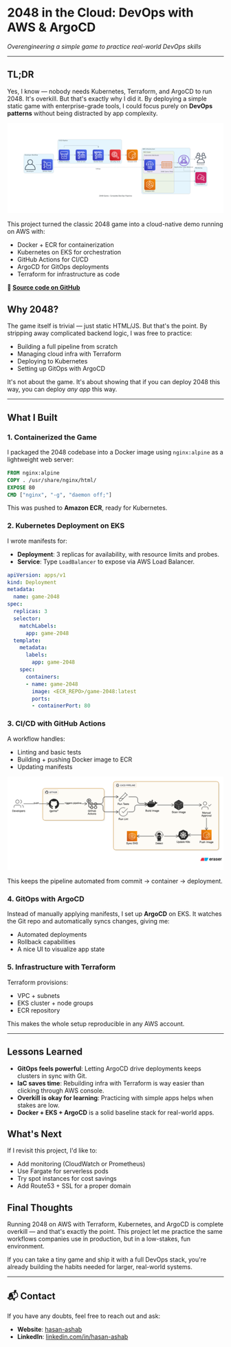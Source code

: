 # 2048 in the Cloud: DevOps with AWS & ArgoCD

*Overengineering a simple game to practice real-world DevOps skills*

---

## TL;DR

Yes, I know — nobody needs Kubernetes, Terraform, and ArgoCD to run 2048. It's overkill. But that's exactly why I did it. By deploying a simple static game with enterprise-grade tools, I could focus purely on **DevOps patterns** without being distracted by app complexity.

![2048 game in the cloud](https://raw.githubusercontent.com/HasanAshab/2048-game-devops/master/img/flow.png)

This project turned the classic 2048 game into a cloud-native demo running on AWS with:

* Docker + ECR for containerization
* Kubernetes on EKS for orchestration
* GitHub Actions for CI/CD
* ArgoCD for GitOps deployments
* Terraform for infrastructure as code

**🔗 [Source code on GitHub](https://github.com/HasanAshab/2048-game-devops)**


## Why 2048?

The game itself is trivial — just static HTML/JS. But that's the point. By stripping away complicated backend logic, I was free to practice:

* Building a full pipeline from scratch
* Managing cloud infra with Terraform
* Deploying to Kubernetes
* Setting up GitOps with ArgoCD

It's not about the game. It's about showing that if you can deploy 2048 this way, you can deploy *any app* this way.

---

## What I Built

### 1. Containerized the Game

I packaged the 2048 codebase into a Docker image using `nginx:alpine` as a lightweight web server:

```dockerfile
FROM nginx:alpine
COPY . /usr/share/nginx/html/
EXPOSE 80
CMD ["nginx", "-g", "daemon off;"]
```

This was pushed to **Amazon ECR**, ready for Kubernetes.

### 2. Kubernetes Deployment on EKS

I wrote manifests for:

* **Deployment**: 3 replicas for availability, with resource limits and probes.
* **Service**: Type `LoadBalancer` to expose via AWS Load Balancer.

```yaml
apiVersion: apps/v1
kind: Deployment
metadata:
  name: game-2048
spec:
  replicas: 3
  selector:
    matchLabels:
      app: game-2048
  template:
    metadata:
      labels:
        app: game-2048
    spec:
      containers:
      - name: game-2048
        image: <ECR_REPO>/game-2048:latest
        ports:
        - containerPort: 80
```

### 3. CI/CD with GitHub Actions

A workflow handles:

* Linting and basic tests
* Building + pushing Docker image to ECR
* Updating manifests

![GitHub Actions Workflow](https://raw.githubusercontent.com/HasanAshab/2048-game-devops/master/img/cicd.png)

This keeps the pipeline automated from commit → container → deployment.


### 4. GitOps with ArgoCD

Instead of manually applying manifests, I set up **ArgoCD** on EKS. It watches the Git repo and automatically syncs changes, giving me:

* Automated deployments
* Rollback capabilities
* A nice UI to visualize app state


### 5. Infrastructure with Terraform

Terraform provisions:

* VPC + subnets
* EKS cluster + node groups
* ECR repository

This makes the whole setup reproducible in any AWS account.

---

## Lessons Learned

* **GitOps feels powerful**: Letting ArgoCD drive deployments keeps clusters in sync with Git.
* **IaC saves time**: Rebuilding infra with Terraform is way easier than clicking through AWS console.
* **Overkill is okay for learning**: Practicing with simple apps helps when stakes are low.
* **Docker + EKS + ArgoCD** is a solid baseline stack for real-world apps.

## What's Next

If I revisit this project, I'd like to:

* Add monitoring (CloudWatch or Prometheus)
* Use Fargate for serverless pods
* Try spot instances for cost savings
* Add Route53 + SSL for a proper domain


## Final Thoughts

Running 2048 on AWS with Terraform, Kubernetes, and ArgoCD is complete overkill — and that's exactly the point. This project let me practice the same workflows companies use in production, but in a low-stakes, fun environment.

If you can take a tiny game and ship it with a full DevOps stack, you're already building the habits needed for larger, real-world systems.

---
## 📬 Contact
If you have any doubts, feel free to reach out and ask:

* **Website**: [hasan-ashab](https://hasan-ashab.vercel.app/)
* **LinkedIn**: [linkedin.com/in/hasan-ashab](https://linkedin.com/in/hasan-ashab/)